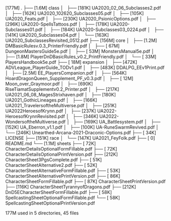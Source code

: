 [177M]  .
├── [1.6M]  class
│   ├── [181K]  UA2020_02_06_Subclasses2.pdf
│   ├── [162K]  UA2020_102620_Subclasses05.pdf
│   ├── [105K]  UA2020_Feats.pdf
│   ├── [230K]  UA2020_PsionicOptions.pdf
│   ├── [296K]  UA2020-SpellsTattoos.pdf
│   ├── [178K]  UA2020-Subclasses01.pdf
│   ├── [184K]  UA2020-Subclasses03_0224.pdf
│   ├── [141K]  UA2020_Subclasses04.pdf
│   └── [163K]  UA2020_SubclassesRevisited_0512.pdf
├── [156M]  core
│   ├── [1.2M]  DMBasicRulesv.0.3_PrinterFriendly.pdf
│   ├── [ 67M]  DungeonMastersGuide5e.pdf
│   ├── [ 53M]  MonstersManual5e.pdf
│   ├── [1.8M]  PlayerDnDBasicRules_v0.2_PrintFriendly.pdf
│   └── [ 33M]  PlayersHandbook5e.pdf
├── [ 18M]  expansion
│   ├── [472K]  ADVLeague_PlayerGuide_TODv1.pdf
│   ├── [483K]  DDALPG_EEv1Print.pdf
│   ├── [2.5M]  EE_PlayersCompanion.pdf
│   ├── [564K]  HoardDragonQueen_Supplement_PF_v0.3.pdf
│   ├── [ 12M]  Moon_over_Graymoor.pdf
│   ├── [690K]  RiseTiamatSupplementv0.2_Printer.pdf
│   ├── [217K]  UA2021_06_08_MagesStrixhaven.pdf
│   ├── [180K]  UA2021_GothicLineages.pdf
│   ├── [166K]  UA2021_TravelersoftheMultiverse.pdf
│   ├── [251K]  UA2022HeroesofKrynn.pdf
│   ├── [237K]  UA2022-HeroesofKrynnRevisited.pdf
│   ├── [346K]  UA2022-WondersoftheMultiverse.pdf
│   ├── [169K]  UA_Battlesystem.pdf
│   ├── [152K]  UA_Eberron_v1.1.pdf
│   ├── [100K]  UA-RuneSwarmRevived.pdf
│   └── [246K]  Unearthed-Arcana-2021-Draconic-Options.pdf
├── [ 34K]  LICENSE
├── [151K]  race
│   └── [147K]  UA2021_FeyFolk.pdf
├── [   0]  README.md
└── [1.1M]  sheets
    ├── [ 72K]  CharacterDetailsOptionalFormFillable.pdf
    ├── [ 72K]  CharacterDetailsOptionalPrintVersion.pdf
    ├── [212K]  CharacterSheet3PgsComplete.pdf
    ├── [ 51K]  CharacterSheetAlternative2.pdf
    ├── [ 52K]  CharacterSheetAlternativeFormFillable.pdf
    ├── [ 53K]  CharacterSheetAlternativePrintVersion.pdf
    ├── [ 86K]  CharacterSheetFormFillable.pdf
    ├── [ 87K]  CharacterSheetPrintVersion.pdf
    ├── [116K]  CharacterSheetTyrannyofDragons.pdf
    ├── [212K]  DnD5ECharacterSheetFormFillable.pdf
    ├── [ 58K]  SpellcastingSheetOptionalFormFillable.pdf
    └── [ 58K]  SpellcastingSheetOptionalPrintVersion.pdf

 177M used in 5 directories, 45 files
